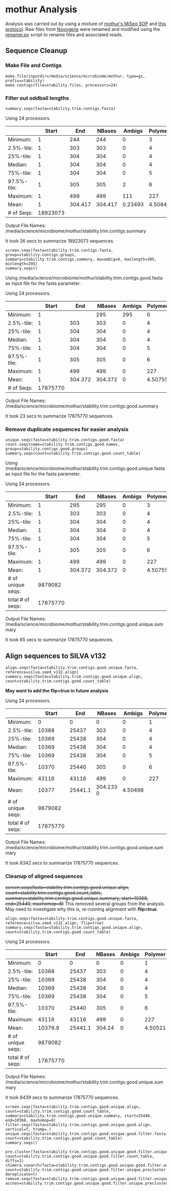 # mothur Analysis
Analysis was carried out by using a mixture of [mothur's MiSeq SOP](https://www.mothur.org/wiki/MiSeq_SOP) and [this protocol](https://www.protocols.io/view/week-8-classifying-taxonomy-of-short-reads-with-mo-g7tbznn).  Raw files from [Novogene](https://en.novogene.com) were renamed and modified using the [renamer.py](https://github.com/calandryll/qiime2/blob/master/mothur/renamer.py) script to rename files and associated reads.

## Sequence Cleanup
### Make File and Contigs
```
make.file(inputdir=/media/science/microbiome/mothur, type=gz, prefix=stability)
make.contigs(file=stability.files, processors=24)
```
### Filter out oddball lengths
```
summary.seqs(fasta=stability.trim.contigs.fasta)
```
Using 24 processors.

||Start|End|NBases|Ambigs|Polymer|NumSeqs|
|---|---|---|---|---|---|---|
|Minimum:|1|244|244|0|3|1|
|2.5%-tile:|1|303|303|0|4|473077|
|25%-tile:|1|304|304|0|4|4730769|
|Median: |1|304|304|0|4|9461537|
|75%-tile:|1|304|304|0|5|14192305|
|97.5%-tile:|1|305|305|2|6|18449997|
|Maximum:|1|499|499|111|227|18923073|
|Mean:|1|304.417|304.417|0.23493|4.5084|
|# of Seqs:|18923073|

Output File Names: 
/media/science/microbiome/mothur/stability.trim.contigs.summary

It took 26 secs to summarize 18923073 sequences.
```
screen.seqs(fasta=stability.trim.contigs.fasta, group=stability.contigs.groups, summary=stability.trim.contigs.summary, maxambig=0, maxlength=305, minlength=295)
summary.seqs()
```

Using /media/science/microbiome/mothur/stability.trim.contigs.good.fasta as input file for the fasta parameter.

Using 24 processors.

| |Start| End| NBases| Ambigs| Polymer| NumSeqs|
|---|---|---|---|---|---|---|
| Minimum:| 1| | 295| 295| 0| 3| 1| 
| 2.5%-tile:|1| 303| 303| 0| 4| 446895|
| 25%-tile:| 1| 304| 304| 0| 4| 4468943|
| Median:| 1| 304| 304| 0| 4| 8937886|
| 75%-tile:| 1| 304| 304| 0| 5| 13406828|
|  97.5%-tile:| 1| 305| 305| 0| 6| 17428876| 
|  Maximum:| 1| 499| 499| 0| 227| 17875770| 
|  Mean:| 1| 304.372| 304.372| 0| 4.50755| 
|  # of Seqs:| 17875770| 

Output File Names:
/media/science/microbiome/mothur/stability.trim.contigs.good.summary

It took 23 secs to summarize 17875770 sequences.
### Remove duplicate sequences for easier analysis
```
unique.seqs(fasta=stability.trim.contigs.good.fasta)
count.seqs(name=stability.trim.contigs.good.names, group=stability.contigs.good.groups)
summary.seqs(count=stability.trim.contigs.good.count_table)
```
Using /media/science/microbiome/mothur/stability.trim.contigs.good.unique.fasta as input file for the fasta parameter.

Using 24 processors.

||Start|   End|     NBases|  Ambigs|  Polymer| NumSeqs|
|---|---|---|---|---|---|---|
|Minimum:|1  |295|295|0|3  |1|
|2.5%-tile:|1  |303|303|0|4  |446895|
|25%-tile:|1  |304|304|0|4  |4468943|
|Median:  |1  |304|304|0|4  |8937886|
|75%-tile: |1  |304|304|0|5  |13406828|
|97.5%-tile:|1  |305|305|0|6 |17428876|
|Maximum:|1  |499|499|0|227|17875770|
|Mean: |1    |304.372| 304.372| 0|4.50755|
|# of unique seqs: |9879082|
|total # of seqs:   |17875770|

Output File Names:
/media/science/microbiome/mothur/stability.trim.contigs.good.unique.summary

It took 65 secs to summarize 17875770 sequences.


## Align sequences to SILVA v132
```
align.seqs(fasta=stability.trim.contigs.good.unique.fasta, reference=silva.seed_v132.align)
summary.seqs(fasta=stability.trim.contigs.good.unique.align, count=stability.trim.contigs.good.count_table)
```
**May want to add the flip=true in future analysis**

Using 24 processors.

||Start|End|NBases|  Ambigs|  Polymer| NumSeqs|
|---|---|---|---|---|---|---|
|Minimum:|   0|  0|  0|  0|  1|  1|
|2.5%-tile:| 10368|25437|303|0|  4|  446895|
|25%-tile:|  10369|25438|304|0|  4|  4468943|
|Median:| 10369|25438|304|0|  4|  8937886|
|75%-tile:|  10369|25438|304|0|  5|  13406828|
|97.5%-tile:|10370|25440|305|0|  6|  17428876|
|Maximum:|   43116|43116|499|0|  227|17875770|
|Mean:|10377|25441.1| 304.233 0|  4.50498|
|# of unique seqs:|  9879082|
|total # of seqs:|   17875770|

Output File Names:
/media/science/microbiome/mothur/stability.trim.contigs.good.unique.summary

It took 8342 secs to summarize 17875770 sequences.



### Cleanup of aligned sequences
~~screen.seqs(fasta=stability.trim.contigs.good.unique.align, count=stability.trim.contigs.good.count_table, summary=stability.trim.contigs.good.unique.summary, start=10368, end=25440, maxhomop=8)~~
This removed several groups from the analysis.  May need to investigate why this is, re-running alignment with **flip=true**.
```
align.seqs(fasta=stability.trim.contigs.good.unique.fasta, reference=silva.seed_v132.align, flip=true)
summary.seqs(fasta=stability.trim.contigs.good.unique.align, count=stability.trim.contigs.good.count_table)
```
Using 24 processors.

||Start|End|NBases|Ambigs|Polymer|NumSeqs|
|---|---|---|---|---|---|---|
Minimum:| 0|0|0|0|1|1|
2.5%-tile:|10368|25437|303|  0|4|446895|
25%-tile:|10369|25438|304|  0|4|4468943|
Median:|  10369|25438|304|  0|4|8937886|
75%-tile:|10369|25438|304|  0|5|13406828|
97.5%-tile:|  10370|25440|305|  0|6|17428876|
Maximum:| 43116|43116|499|  0|227|  17875770|
Mean:|10376.9| 25441.1| 304.24|  0|4.50521|
|# of unique seqs:|9879082|
|total # of seqs:| 17875770|

Output File Names:
/media/science/microbiome/mothur/stability.trim.contigs.good.unique.summary

It took 8439 secs to summarize 17875770 sequences.

```
screen.seqs(fasta=stability.trim.contigs.good.unique.align, count=stability.trim.contigs.good.count_table, summary=stability.trim.contigs.good.unique.summary, start=25440, end=10368, maxhomop=8)
filter.seqs(fasta=stability.trim.contigs.good.unique.good.align, vertical=T, trump=.)
unique.seqs(fasta=stability.trim.contigs.good.unique.good.filter.fasta, count=stability.trim.contigs.good.good.count_table)
summary.seqs()
```

```
pre.cluster(fasta=stability.trim.contigs.good.unique.good.filter.unique.fasta, count=stability.trim.contigs.good.unique.good.filter.count_table, diffs=2)
chimera.vsearch(fasta=stability.trim.contigs.good.unique.good.filter.unique.precluster.fasta, count=stability.trim.contigs.good.unique.good.filter.unique.precluster.count_table, dereplicate=t)
remove.seqs(fasta=stability.trim.contigs.good.unique.good.filter.unique.precluster.fasta, accnos=stability.trim.contigs.good.unique.good.filter.unique.precluster.denovo.vsearch.accnos)
```